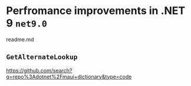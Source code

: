 # Perfromance improvements in .NET 9 `net9.0`

readme.md

## `GetAlternateLookup`

https://github.com/search?q=repo%3Adotnet%2Fmaui+dictionary&type=code

